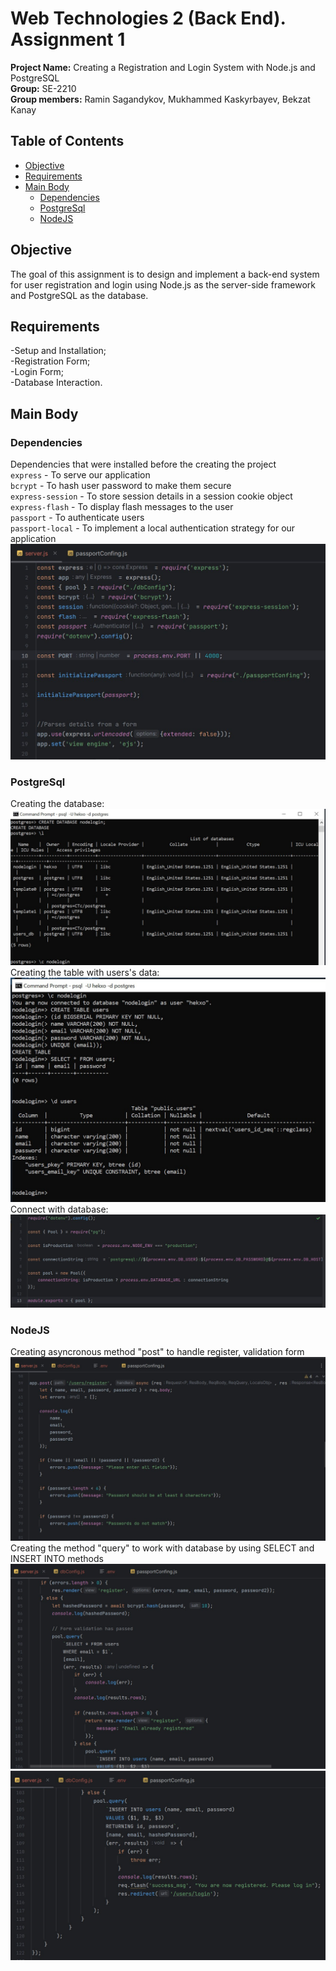 # Web Technologies 2 (Back End). Assignment 1
**Project Name:** Creating a Registration and Login System with Node.js and PostgreSQL  
**Group:** SE-2210  
**Group members:** Ramin Sagandykov, Mukhammed Kaskyrbayev, Bekzat Kanay
## Table of Contents
- [Objective](#objective)
- [Requirements](#requirements)
- [Main Body](#main-body)
    - [Dependencies](#dependencies)
    - [PostgreSql](#postgresql)
    - [NodeJS](#nodejs)


## Objective
The goal of this assignment is to design and implement a back-end system for user registration and login using Node.js as the server-side framework and PostgreSQL as the database.

## Requirements
-Setup and Installation;
<br>-Registration Form;
<br>-Login Form;
<br>-Database Interaction.

## Main Body
### Dependencies
Dependencies that were installed before the creating the project <br>
`express` - To serve our application<br>
`bcrypt` - To hash user password to make them secure<br>
`express-session` - To store session details in a session cookie object<br>
`express-flash` - To display flash messages to the user<br>
`passport` - To authenticate users<br>
`passport-local` - To implement a local authentication strategy for our application
<br>
![Example Image](dependencies.jpeg)
### PostgreSql
Creating the database:<br>
![Example Image](database.jpeg)
Creating the table with users's data:<br>
![Example Image](table.jpeg)
Connect with database:<br>
![Example Image](connection.jpeg)
### NodeJS
Creating asyncronous method "post" to handle register, validation form
![Example Image](post.jpeg)
Creating the method "query" to work with database by using SELECT and INSERT INTO methods<br>
![Example Image](query(1).jpeg)
<br>
![Example Image](query(2).jpeg)







